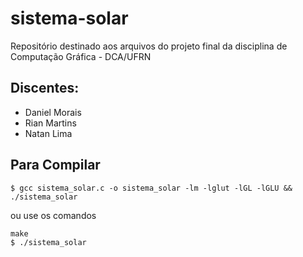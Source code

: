 # sistema-solar
Repositório destinado aos arquivos do projeto final da disciplina de Computação Gráfica - DCA/UFRN

## Discentes:
* Daniel Morais
* Rian Martins
* Natan Lima

## Para Compilar
```
$ gcc sistema_solar.c -o sistema_solar -lm -lglut -lGL -lGLU && ./sistema_solar
```

ou use os comandos

```
make
$ ./sistema_solar
```

